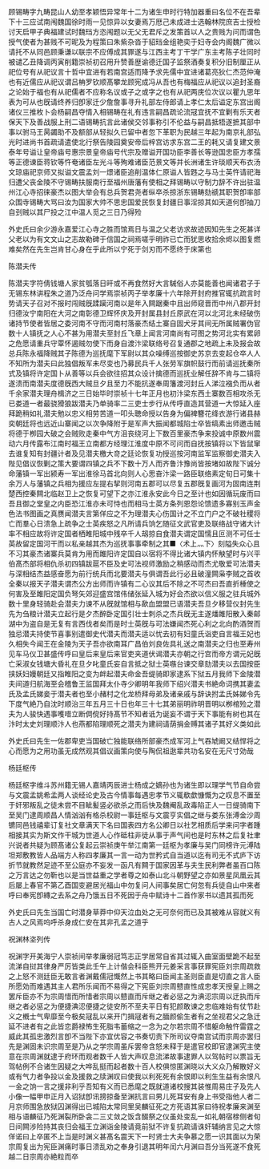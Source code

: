 <!-- { "loadSidebar": true } -->
顾锡畴字九畴昆山人幼至孝颖悟异常年十二为诸生申时行特加器重曰名位不在吾辈下十三应试南闱魏国徐时雨一见惊异以女妻焉万厯己未成进士选翰林院庶吉士授检讨天启甲子典福建试时魏珰方恣闱题以无父无君斥之发策首以人之贵贱为问而谓色授气使者为甚贱不可昵及为程策曰朱紫杂沓于貂珰金组艳奕于妇寺会内阁魏广微以请托不从同邑顾秉谦以联宗不应傅成其罪遂与江西主考丁干学广东主考陈子壮同时被谴乙丑降调丙寅削籍崇祯初召用升赞善歴谕德迁国子监祭酒奏复积分旧制厘正从祀位号有从祀议言十哲中宜进有若南宫适而降予求先儒中宜进诸葛亮狄仁杰范仲淹也有近儒应从祀议谓吕柟罗钦顺髙攀龙顾宪成冯从吾也有梅福应从祀议以追封圣裔之论始于福也有从祀儒者不应称名议或子之或字之也有从祀两庑位次议以瞿九思年表为可从也旣请终养归卽家迁少詹詹事寻升礼部左侍郎请上孝仁太后谥定东宫出阁诸仪三推枚卜会杨嗣昌夺情入相锡畴在礼有违言嗣昌疏论流冦宜抚不宜剿有乐天者保天下及善战服上刑二语锡畴抗言此诸侯交邻事称引不伦益与嗣昌抵牾遂摭其部中事以驸马王昺蠲助不及额部从轻拟久已留中者忽下革职为民越三年起为南京礼部弘光时进尚书首疏请遣使北行祭告陵园奠安帝后梓宫访求东宫二王的耗又请复建文景泰年号谥让皇帝庙号惠宗景皇帝庙号代宗及赠谥开国功臣李善长等逊国忠臣方孝孺等正德谏臣蒋钦等忤奄诸臣左光斗等殉难诸臣范景文等并长洲诸生许琰顺天布衣汤文琼庙祀京师又拟谥文震孟刘一燝诸臣追削温体仁原谥人皆韪之与马士英忤请祀海归遭父丧金陵不守锡畴扶服南行至福州唐藩有使相之拜锡畴以守制力辞不许出驻温州江心寺招徕豪杰以图大举会有总兵贺君尧者纵卒杀掠浙东锡畴劾禠其职贺卽率部众围寺锡畴大骂曰汝为国家大帅不思忠国爱民恢复封疆日事淫掠其如天道何卽抽刀自刭贼以其尸投之江中温人觅之三日乃得殓

外史氏曰余少游永嘉爱江心寺之胜而馆焉日与温之父老访求故迹因知先生之死甚详父老以为有文文山之志故勒碑于信国之祠焉嗟乎明祚已亡而犹思收拾余烬以图复燃难矣然在先生岂肯甘心身在乎此所以宁死于剑刃而不愿终于床第也

陈潜夫传

陈潜夫字符倩钱塘人家贫瓠落日旰或不再食然好大言駴俗人亦莫能善也闻诸君子于无锡东林讲程朱之道乃泛舟问学焉崇祯丙子举孝廉十六年除开封府推官辄抗疏言时势请天子召对不报时闯贼旣蹂躏河南以是年入闗踞秦中且出师窥晋而中州八郡开封归德汝宁南阳在大河之南彰德卫辉怀庆及开封属县封丘原武在河以北河北未经破伤诸持节使者皆居之委河南不守而河南村落豪杰结土寨自固犬牙其间无所属贼署伪官数十人镇抚之人心不甚为用潜夫至封丘飞章上闻言河南尚有可图之势河北实有累卵之危愿请重兵守覃怀遏贼勿使下而身自渡汴梁联络号召复通郡之地疏上未及报会故总兵陈永福降贼其子陈德为巡抚麾下军尉以其众噪缚巡按御史苏京去变起仓卒人人不知所为潜夫曰此独倡叛军未尽变也乃募民兵千人张劳军旗帜鼓行而前请巡抚秦所式及镇将许定国卜从善等以兵会欲往招其众设计擒德而巡抚业解任辞不肯与二镇将遂溃而南潜夫度德旣西大贼旦夕且至力不能抗遂奉周籓渡河封丘人涕泣襁负而从者千余家潜夫理舟楫济之三日始毕时崇祯十七年正月也初汴梁东西土寨数百相攻杀无已娄道一者最骁猾狼跋潜夫乃单骑率二三吏士步行从传呼直造其营道一大惊延入座拜跪稍如礼潜夫勉以忠义相劳苦道一叩头聴命授以告身为偏裨簪花绛衣游行诸县赫奕朝廷将也远近山寨闻之以次争降附于是军声大振闻都城陷士卒皆缟素出师邀击贼将德于栁园大破之会贼败走秦中气方沮丧绕河上下数百里豪杰争来投诚中原数州震动六月传露布江南时福王立南都方经理江淮度中原不可问而自抚按镇将以下皆鼠窜去谁复知有封疆计者及见潜夫檄大竒之廷论恢复功授巡按河南监军监察御史潜夫入陛见倡议恢剿之策大要谓四镇之兵不下数十万人而齐鲁汴豫尚皆按堵如故陛下诚分命藩镇一军出颍寿一军出淮徐马首北向则人心思奋汴梁一路臣联络素定旬日可集十余万人与藩镇之兵相为援应左提右挈则河南五郡可以尽复五郡旣复画河为固南连荆楚西控秦闗北临赵卫上之恢复可望下之亦江淮永安此今日之至计也如因循玩废而曰吾且御之堂皇之内臣恐江淮亦未可恃也而相马士英方条列恩怨论馈遗多寡别玉声金色法书图画之真赝闻潜夫言第佯应之不为理潜夫心伤国计之不立门户之不破社稷将亡而羣心日溃急上疏争之士英疾怒之凡所请兵饷乞随征文武官吏及联络战守诸大计率不相应故将许定国者栖睢阳城中残卒千人刼掠自食潜夫谓定国懦且叵测不可任士英故留定国河干而以私亲越其杰为巡抚事事牵制之其■〈术上灬下〉刻隘失众心且不习其豪杰诸寨兵莫肯为用而雎阳许定国自以宿将不得比诸大镇内怀觖望时与兴平伯髙杰部将相仇杀初四镇跋扈不臣及史可法视师激励之稍感动而杰尤敬爱可法潜夫与深相结杰益感奋愿为前行统兵而北要潜夫与俱谓吾此行必且破潼闗枭李贼之首收全秦以报天子潜夫谓杰公方出师而许镇有二心议其后不除之不可杰曰吾直折棰使之何害及至雎阳定国负弩矢郊迎盛宫馆伟储张延入城为好会杰欲以信义服之驻兵城外数十里身轻骑赴会潜夫力谏不从旣就馆相与歃血盟盟已语潜夫吾旦夕移营仪封先生先为刍粮计潜夫立起行是夕杰醉卧定国引壮士刺杀之杰兵旣无主遂燔雎阳散入秦邮湖中为盗自是无复有言西伐者矣而是时士英旣与可法嫌闻杰死心利之北向酌酒贺而独忌潜夫持使节喜事别遣御史代潜夫而潜夫适以忧去初有妇童氏诣吏自言福王妃也久相失今闻王在金陵为天子吾亦欲南耳广昌伯刘良佐具礼送之南潜夫之归也至寿州见车马仪卫甚盛传呼曰皇后来皇后来官吏夹道伏谒潜夫亦朝之行宫而帝方谓元妃旣亡采淑女钱塘大昏礼在旦夕叱童氏妄自言抵之狱士英嗾台谏交章劾潜夫以去国按臣挟妖妇嫚朝廷又指睢阳之变为衅起潜夫命金吾缇骑即家逮系下狱五月我师下金陵潜夫间道归航海至会稽鲁王监国拜太仆寺少卿明年我师下绍兴潜夫书絶命词携其妻孟氏及孟氏娣妾于潜夫者也至小赭村之化龙桥拜母弟及诸亲戚与辞诀拊孟氏姊娣令先下度气絶乃自沈时顺治三年五月三十日也年三十七其弟丽明祚明晋明以栁棺殓之潜夫为人骏快遇事嚄唶立断倜傥好持髙节不知者诋为诞妄不谓于天下事能有树也其在汴时太史刘理顺汴人也燕都陷理顺死之潜夫为建祠请荫捐金赙其诸子其好义类如此

外史氏曰先生一佐郡卑吏当国破亡独能联络所部豪杰成军河上气吞虓阚又结悍将之心而愿为之用功虽无成然观其倡议画策向使与陶侃祖逖辈共功名安在无尺寸効哉

杨廷枢传

杨廷枢字维斗苏州籍无锡人嘉靖丙辰进士杨成之嫡孙也为诸生即以理学气节自命尝与文震孟姚希孟两人谈经论史及古今情事每遇忠孝节义辄欷歔慷慨为之叹息不置至于奸邪叛乱之徒未尝不目眦髪竖必欲杀之而后快及魏阉乱政毒陷正人一日缇骑南下至吴门逮周顺昌人情汹汹有格杀校尉一事廷枢与文震亨实倡之继与娄东张溥金沙周镳同邑钱禧辈订复社文章满天下名曰国表四方名公卿日以社艺相质后学来问字者踵相接其实为斯文作干城为世道人心作砥柱非徒从事于声气间也是时东林之后复社聿兴说者共疑为顾髙诸公复起云崇祯庚午举江南第一廷枢为孝廉与吴门同榜许元溥陆坦郑敷教皆人品端方人称四孝廉其一言一动为世矜式自当道以迄有司无不式庐下访折节就教然足迹不至公庭亦不妄发一函凡有闗于国家因革与夫生民利弊者虽百口陈之万言达之勿靳也以是当世益重之学者尊之如泰山北斗朝野望之亦如景星凤凰云其后屡上春官不第乙酉国变避居光福山中勿复问人间事矣居亡何忽有兵徒自山中来者呼曰奉宪卽縳之去系之舟乃饿五日不死因于舟中赋诗十二首作家书以遗其孤而死

外史氏曰先生当国亡时潜身草莽中仰天泣血处之无可奈何而已及其被难从容就义有古人之风焉呜呼杀身成仁安在其非孔孟之道乎

祝渊林垐列传

祝渊字开美海宁人崇祯间举孝廉弱冠笃志正学居常自省其过辄入曲室面壁跪不起至流涕自挝其律身严厉皆类此壬午上计偕会科臣熊开元姜采言事获罪宪臣刘宗周疏救之上怒不测廷臣无敢言者渊戴儒冠慨然上书其略曰臣闻主圣则臣直是切直之言人臣所愿効而难遇其主人君所乐闻而不易得之下宪臣刘宗周戆直性成忠孝天授皇上赐之罢斥臣亦不为宗周惜而所惜者宗周以戆直而斥继之者必惩之为淟涊宗周以迂执而斥继之者必惩之为便捷淟涊便捷之徒安所不至夫平日有犯颜敢谏之忠临难始有仗节赴义之槪士气卑靡至今极矣冦乱以来开门揖冦者有之腼颜偷生者有之坐视君父之急迁延不进者有之此皆恋爵禄怖生死脂韦蓄缩之一念为之尔若宗周不惜躯命触忤雷霆之威此其孤忠激烈言卽不当陛下亦宜优容之书奏切责下所司议夺南宫试而宗周亦罢归先是渊固未识宗周至是乃从之学宗周虽斥罢帝含怒未释于是遣官校即官逮渊究主使意在宗周渊就逮于府环而观者数千人皆大声叹息流涕故事逮罪人以驾帖时以票旨无驾帖例不合诸生因疑之大哗乱挺而起者数十百人校俱惊匿渊晓以大义众乃解散好义或有气力者争投以金及援救之牍渊叹曰使我以利死死有余恨即以利生生益有余恨凡一金之饷一言之援非利乎吾知有义而已悉麾之既就道诸校搜其装惟周易庄子及先人小像一幅甲申正月入诏狱卽讯搒掠备至渊抗言曰男儿死耳安有身上书受指他人者二月京师围急放狱囚渊得出已城陷太常同里吴麟征死之方死语其家曰待祝孝廉来渊至相与语麟征乃死渊裂所卧衾二三丈敛之饭含醊祭之仪虽处变乱一如礼朝宿榇侧者旬日间闗涉险持其丧归会福王立渊诣金陵请竟前狱不许复抗疏请诛奸辅纳言见之大惊佯诺曰上卒匿不上当是时渊义甚髙名震天下一时贤士大夫争慕之愿一识其面以为荣宗周复出为宪臣渊痛时事日溃乱劝之奉身引退其明年闰六月渊曰吾分当死遂不食死越二日宗周亦絶粒而卒

